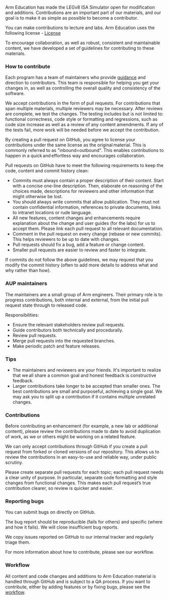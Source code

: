 Arm Education has made the LEGv8 ISA Simulator open for modification and additions. Contributions are an important part of our materials, and our goal is to make it as simple as possible to become a contributor.

You can make contributions to lecture and labs. Arm Education uses the following license - [License](https://github.com/arm-university/LEGv8-ISA-Simulator/blob/main/License/LICENSE.md)

To encourage collaboration, as well as robust, consistent and maintainable content, we have developed a set of guidelines for contributing to these materials.


### How to contribute 
Each program has a team of maintainers who provide [guidance]() and direction to contributors. This team is responsible for helping you get your changes in, as well as controlling the overall quality and consistency of the software.

We accept contributions in the form of pull requests. For contributions that span multiple materials, multiple reviewers may be necessary. After reviews are complete, we test the changes. The testing includes but is not limited to: functional correctness, code style or formatting and regressions, such as code size increase as well as a review of any content amendments. If any of the tests fail, more work will be needed before we accept the contribution. 

By creating a pull request on GitHub, you agree to license your contributions under the same license as the original material. This is commonly referred to as "inbound=outbound". This enables contributions to happen in a quick and effortless way and encourages collaboration. 

Pull requests on GitHub have to meet the following requirements to keep the code, content and commit history clean:

- Commits must always contain a proper description of their content. Start with a concise one-line description. Then, elaborate on reasoning of the choices made, descriptions for reviewers and other information that might otherwise be lost.
-	You should always write commits that allow publication. They must not contain confidential information, references to private documents, links to intranet locations or rude language.
-	All new features, content changes and enhancements require explanation about the change and user guides (for the labs) for us to accept them. Please link each pull request to all relevant documentation.
-	Comment in the pull request on every change (rebase or new commits). This helps reviewers to be up to date with changes.
-	Pull requests should fix a bug, add a feature or change content.
-	Smaller pull requests are easier to review and faster to integrate. 

If commits do not follow the above guidelines, we may request that you modify the commit history (often to add more details to address what and why rather than how).

### AUP maintainers
The maintainers are a small group of Arm engineers. Their primary role is to progress contributions, both internal and external, from the initial pull request state through to released code.

Responsibilities:

- Ensure the relevant stakeholders review pull requests.
-	Guide contributors both technically and procedurally.
-	Review pull requests.
-	Merge pull requests into the requested branches.
-	Make periodic patch and feature releases.

### Tips 
-	The maintainers and reviewers are your friends. It's important to realize that we all share a common goal and honest feedback is constructive feedback.
-	Larger contributions take longer to be accepted than smaller ones. The best contributions are small and purposeful, achieving a single goal. We may ask you to split up a contribution if it contains multiple unrelated changes.

### Contributions

Before contributing an enhancement (for example, a new lab or additional content), please review the contributions made to date to avoid duplication of work, as we or others might be working on a related feature.

We can only accept contributions through GitHub if you create a pull request from forked or cloned versions of our repository. This allows us to review the contributions in an easy-to-use and reliable way, under public scrutiny.

Please create separate pull requests for each topic; each pull request needs a clear unity of purpose. In particular, separate code formatting and style changes from functional changes. This makes each pull request’s true contribution clearer, so review is quicker and easier.

### Reporting bugs

You can submit bugs on directly on GitHub.

The bug report should be reproducible (fails for others) and specific (where and how it fails). We will close insufficient bug reports.

We copy issues reported on GitHub to our internal tracker and regularly triage them.

For more information about how to contribute, please see our workflow.

### Workflow

All content and code changes and additions to Arm Education material is handled through GitHub and is subject to a QA process. If you want to contribute, either by adding features or by fixing bugs, please see the [workflow](https://github.com/arm-university/LEGv8-ISA-Simulator/blob/main/Contributions_and_Modifications/workflow.pdf). 
